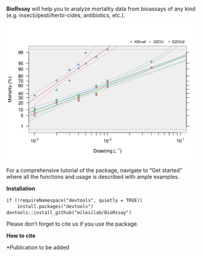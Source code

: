 **BioRssay** will help you to analyze mortality data from bioassays of
any kind (e.g. insecti/pesti/herbi-cides, antibiotics, etc.).

![](index_files/figure-markdown_strict/unnamed-chunk-1-1.png)

For a comprehensive tutorial of the package, navigate to “Get started”
where all the functions and usage is described with ample examples.

**Installation**

    if (!requireNamespace("devtools", quietly = TRUE)) 
        install.packages("devtools") 
    devtools::install_github("milesilab/BioRssay")

Please don’t forget to cite us if you use the package.

**How to cite**

\*Publication to be added

